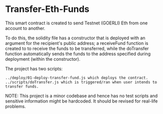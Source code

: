 # Transfer-Eth-Funds

This smart contract is created to send Testnet (GOERLI) Eth from one account to another.

To do this, the solidity file has a constructor that is deployed with an argument for the recipient's public address; a receiveFund function is created to to receive the funds to be transferred, while the doTransfer function automatically sends the funds to the address specified during deployment (within the constructor).

The project has two scripts:

```shell
../deploy/01-deploy-transfer-fund.js which deploys the contract.
../scripts/doTransfer.js which is triggered/ran when user intends to transfer funds.
```

NOTE: This project is a minor codebase and hence has no test scripts and sensitive information might be hardcoded. It should be revised for real-life problems.
